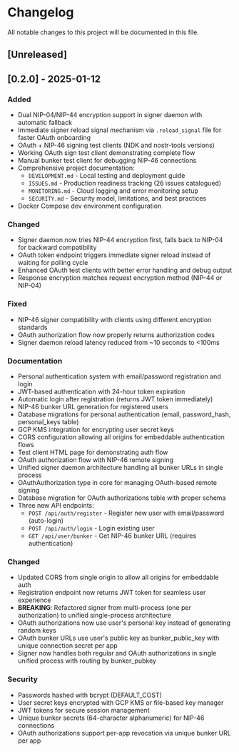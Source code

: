 # Changelog

All notable changes to this project will be documented in this file.

## [Unreleased]

## [0.2.0] - 2025-01-12

### Added
- Dual NIP-04/NIP-44 encryption support in signer daemon with automatic fallback
- Immediate signer reload signal mechanism via `.reload_signal` file for faster OAuth onboarding
- OAuth + NIP-46 signing test clients (NDK and nostr-tools versions)
- Working OAuth sign test client demonstrating complete flow
- Manual bunker test client for debugging NIP-46 connections
- Comprehensive project documentation:
  - `DEVELOPMENT.md` - Local testing and deployment guide
  - `ISSUES.md` - Production readiness tracking (26 issues catalogued)
  - `MONITORING.md` - Cloud logging and error monitoring setup
  - `SECURITY.md` - Security model, limitations, and best practices
- Docker Compose dev environment configuration

### Changed
- Signer daemon now tries NIP-44 encryption first, falls back to NIP-04 for backward compatibility
- OAuth token endpoint triggers immediate signer reload instead of waiting for polling cycle
- Enhanced OAuth test clients with better error handling and debug output
- Response encryption matches request encryption method (NIP-44 or NIP-04)

### Fixed
- NIP-46 signer compatibility with clients using different encryption standards
- OAuth authorization flow now properly returns authorization codes
- Signer daemon reload latency reduced from ~10 seconds to <100ms

### Documentation
- Personal authentication system with email/password registration and login
- JWT-based authentication with 24-hour token expiration
- Automatic login after registration (returns JWT token immediately)
- NIP-46 bunker URL generation for registered users
- Database migrations for personal authentication (email, password_hash, personal_keys table)
- GCP KMS integration for encrypting user secret keys
- CORS configuration allowing all origins for embeddable authentication flows
- Test client HTML page for demonstrating auth flow
- OAuth authorization flow with NIP-46 remote signing
- Unified signer daemon architecture handling all bunker URLs in single process
- OAuthAuthorization type in core for managing OAuth-based remote signing
- Database migration for OAuth authorizations table with proper schema
- Three new API endpoints:
  - `POST /api/auth/register` - Register new user with email/password (auto-login)
  - `POST /api/auth/login` - Login existing user
  - `GET /api/user/bunker` - Get NIP-46 bunker URL (requires authentication)

### Changed
- Updated CORS from single origin to allow all origins for embeddable auth
- Registration endpoint now returns JWT token for seamless user experience
- **BREAKING**: Refactored signer from multi-process (one per authorization) to unified single-process architecture
- OAuth authorizations now use user's personal key instead of generating random keys
- OAuth bunker URLs use user's public key as bunker_public_key with unique connection secret per app
- Signer now handles both regular and OAuth authorizations in single unified process with routing by bunker_pubkey

### Security
- Passwords hashed with bcrypt (DEFAULT_COST)
- User secret keys encrypted with GCP KMS or file-based key manager
- JWT tokens for secure session management
- Unique bunker secrets (64-character alphanumeric) for NIP-46 connections
- OAuth authorizations support per-app revocation via unique bunker URL per app
